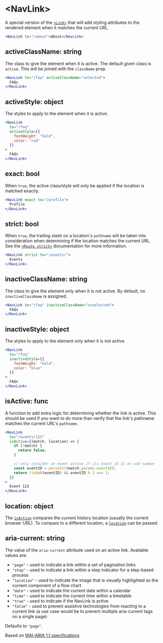# &lt;NavLink>

A special version of the [`<Link>`](Link.md) that will add styling attributes to the rendered element when it matches the current URL.

```jsx
<NavLink to="/about">About</NavLink>
```

## activeClassName: string

The class to give the element when it is active. The default given class is `active`. This will be joined with the `className` prop.

```jsx
<NavLink to="/faq" activeClassName="selected">
  FAQs
</NavLink>
```

## activeStyle: object

The styles to apply to the element when it is active.

```jsx
<NavLink
  to="/faq"
  activeStyle={{
    fontWeight: "bold",
    color: "red"
  }}
>
  FAQs
</NavLink>
```

## exact: bool

When `true`, the active class/style will only be applied if the location is matched exactly.

```jsx
<NavLink exact to="/profile">
  Profile
</NavLink>
```

## strict: bool

When `true`, the trailing slash on a location's `pathname` will be taken into consideration when determining if the location matches the current URL. See the [`<Route strict>`](../../../react-router/docs/api/Route.md#strict-bool) documentation for more information.

```jsx
<NavLink strict to="/events/">
  Events
</NavLink>
```

## inactiveClassName: string

The class to give the element only when it is not active. By default, no `inactiveClassName` is assigned.

```jsx
<NavLink to="/faq" inactiveClassName="unselected">
  FAQs
</NavLink>
```

## inactiveStyle: object

The styles to apply to the element only when it is not active.

```jsx
<NavLink
  to="/faq"
  inactiveStyle={{
    fontWeight: "bold",
    color: "blue"
  }}
>
  FAQs
</NavLink>
```

## isActive: func

A function to add extra logic for determining whether the link is active. This should be used if you want to do more than verify that the link's pathname matches the current URL's `pathname`.

```jsx
<NavLink
  to="/events/123"
  isActive={(match, location) => {
    if (!match) {
      return false;
    }

    // only consider an event active if its event id is an odd number
    const eventID = parseInt(match.params.eventID);
    return !isNaN(eventID) && eventID % 2 === 1;
  }}
>
  Event 123
</NavLink>
```

## location: object

The [`isActive`](#isactive-func) compares the current history location (usually the current browser URL).
To compare to a different location, a [`location`](../../../react-router/docs/api/location.md) can be passed.

## aria-current: string

The value of the `aria-current` attribute used on an active link. Available values are:

- `"page"` - used to indicate a link within a set of pagination links
- `"step"` - used to indicate a link within a step indicator for a step-based process
- `"location"` - used to indicate the image that is visually highlighted as the current component of a flow chart
- `"date"` - used to indicate the current date within a calendar
- `"time"` - used to indicate the current time within a timetable
- `"true"` - used to indicate if the NavLink is active
- `"false"` - used to prevent assistive technologies from reacting to a current link (a use case would be to prevent multiple aria-current tags on a single page)

Defaults to `"page"`.

Based on [WAI-ARIA 1.1 specifications](https://www.w3.org/TR/wai-aria-1.1/#aria-current)
